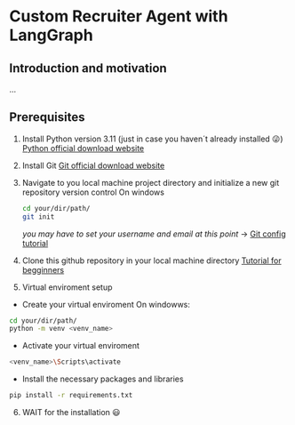 # Custom Recruiter Agent with LangGraph

## Introduction and motivation

...

## Prerequisites

1. Install Python version 3.11 (just in case you haven´t already installed :stuck_out_tongue_winking_eye:)
   [Python official download website](https://www.python.org/downloads/)

2. Install Git
   [Git official download website](https://www.git-scm.com/downloads)

3. Navigate to you local machine project directory and initialize a new git repository version control
  On windows
   ```sh
   cd your/dir/path/
   git init
   ```
   *you may have to set your username and email at this point* -> [Git config tutorial](https://www.youtube.com/watch?v=yDntCIs-IJM)
4. Clone this github repository in your local machine directory
   [Tutorial for begginners](https://www.youtube.com/watch?v=q9wc7hUrW8U)
5. Virtual enviroment setup
  - Create your virtual enviroment
  On windowws:
  ```sh
  cd your/dir/path/
  python -m venv <venv_name>
  ```
  - Activate your virtual enviroment
  ```sh
  <venv_name>\Scripts\activate
  ```
  - Install the necessary packages and libraries
  ```sh
  pip install -r requirements.txt
  ```
6. WAIT for the installation :smiley:



